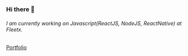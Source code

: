 ### Hi there 👋
###### I am currently working on Javascript(ReactJS, NodeJS, ReactNative) at Fleetx.

[Portfolio](https://avhishek05.github.io/portfolio/)
